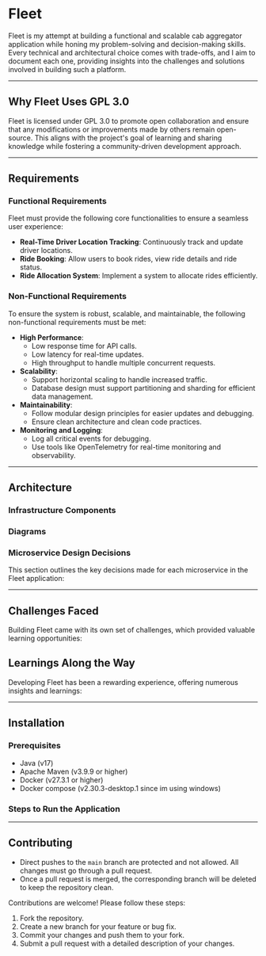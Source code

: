 # Fleet
Fleet is my attempt at building a functional and scalable cab aggregator application while honing my problem-solving and decision-making skills. Every technical and architectural choice comes with trade-offs, and I aim to document each one, providing insights into the challenges and solutions involved in building such a platform.

----

## Why Fleet Uses GPL 3.0
Fleet is licensed under GPL 3.0 to promote open collaboration and ensure that any modifications or improvements made by others remain open-source. This aligns with the project's goal of learning and sharing knowledge while fostering a community-driven development approach.

----

## Requirements

### Functional Requirements
Fleet must provide the following core functionalities to ensure a seamless user experience:
- **Real-Time Driver Location Tracking**: Continuously track and update driver locations.
- **Ride Booking**: Allow users to book rides, view ride details and ride status.
- **Ride Allocation System**: Implement a system to allocate rides efficiently.


### Non-Functional Requirements
To ensure the system is robust, scalable, and maintainable, the following non-functional requirements must be met:
- **High Performance**: 
  - Low response time for API calls.
  - Low latency for real-time updates.
  - High throughput to handle multiple concurrent requests.
- **Scalability**: 
  - Support horizontal scaling to handle increased traffic.
  - Database design must support partitioning and sharding for efficient data management.
- **Maintainability**: 
  - Follow modular design principles for easier updates and debugging.
  - Ensure clean architecture and clean code practices.
- **Monitoring and Logging**: 
  - Log all critical events for debugging.
  - Use tools like OpenTelemetry for real-time monitoring and observability.

----

## Architecture

### Infrastructure Components

### Diagrams

### Microservice Design Decisions
This section outlines the key decisions made for each microservice in the Fleet application:

----

## Challenges Faced
Building Fleet came with its own set of challenges, which provided valuable learning opportunities:


## Learnings Along the Way
Developing Fleet has been a rewarding experience, offering numerous insights and learnings:


----

## Installation 

### Prerequisites
- Java (v17)
- Apache Maven (v3.9.9 or higher)
- Docker (v27.3.1 or higher)
- Docker compose (v2.30.3-desktop.1 since im using windows)


### Steps to Run the Application

----

## Contributing
- Direct pushes to the `main` branch are protected and not allowed. All changes must go through a pull request.
- Once a pull request is merged, the corresponding branch will be deleted to keep the repository clean.

Contributions are welcome! Please follow these steps:
1. Fork the repository.
2. Create a new branch for your feature or bug fix.
3. Commit your changes and push them to your fork.
4. Submit a pull request with a detailed description of your changes.